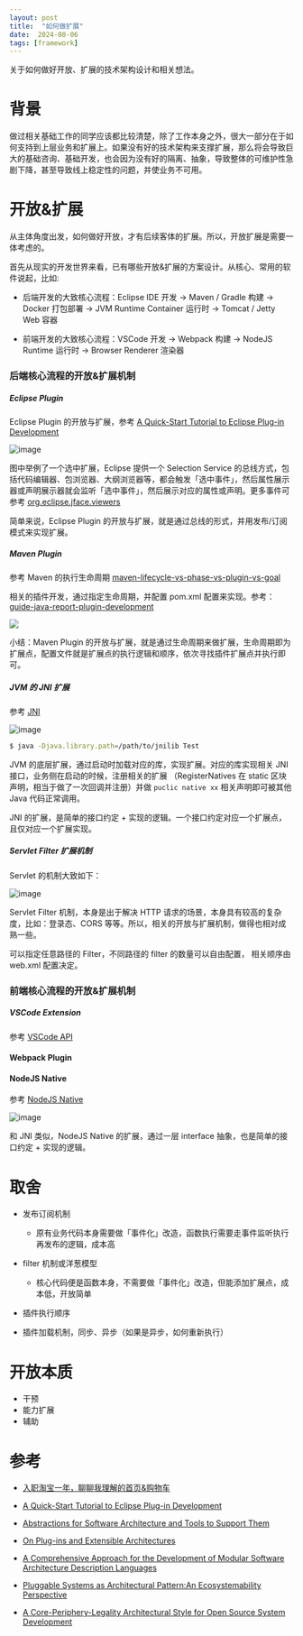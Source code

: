 ```yaml
---
layout: post
title:  "如何做扩展"
date:  2024-08-06
tags: [framework]
---
```


  关于如何做好开放、扩展的技术架构设计和相关想法。

# 背景

  做过相关基础工作的同学应该都比较清楚，除了工作本身之外，很大一部分在于如何支持到上层业务和扩展上。如果没有好的技术架构来支撑扩展，那么将会导致巨大的基础咨询、基础开发，也会因为没有好的隔离、抽象，导致整体的可维护性急剧下降，甚至导致线上稳定性的问题，并使业务不可用。

# 开放&扩展

  从主体角度出发，如何做好开放，才有后续客体的扩展。所以，开放扩展是需要一体考虑的。

  首先从现实的开发世界来看，已有哪些开放&扩展的方案设计。从核心、常用的软件说起，比如:

* 后端开发的大致核心流程：Eclipse IDE 开发 -> Maven / Gradle 构建 -> Docker 打包部署 -> JVM Runtime Container 运行时 -> Tomcat / Jetty Web 容器

* 前端开发的大致核心流程：VSCode 开发 -> Webpack 构建 -> NodeJS Runtime 运行时 -> Browser Renderer 渲染器

### 后端核心流程的开放&扩展机制

##### Eclipse Plugin

  Eclipse Plugin 的开放与扩展，参考 [A Quick-Start Tutorial to Eclipse Plug-in Development](https://scg.unibe.ch/archive/projects/Bals10b-EclipsePlugins.pdf)

![image](https://github.com/user-attachments/assets/c2c92d82-1c35-40a1-ab25-17ce640b3813)

  图中举例了一个选中扩展，Eclipse 提供一个 Selection Service 的总线方式，包括代码编辑器、包浏览器、大纲浏览器等，都会触发「选中事件」，然后属性展示器或声明展示器就会监听「选中事件」，然后展示对应的属性或声明。更多事件可参考 [org.eclipse.jface.viewers](https://archive.eclipse.org/eclipse/downloads/documentation/2.0/html/plugins/org.eclipse.platform.doc.isv/reference/api/org/eclipse/jface/viewers/package-summary.html)

  简单来说，Eclipse Plugin 的开放与扩展，就是通过总线的形式，并用发布/订阅模式来实现扩展。


##### Maven Plugin

  参考 Maven 的执行生命周期 [maven-lifecycle-vs-phase-vs-plugin-vs-goal](https://stackoverflow.com/questions/26607834/maven-lifecycle-vs-phase-vs-plugin-vs-goal)

  相关的插件开发，通过指定生命周期，并配置 pom.xml 配置来实现。参考：[guide-java-report-plugin-development](https://maven.apache.org/guides/plugin/guide-java-report-plugin-development.html)

  ![](https://i.sstatic.net/DU5hL.png)

  小结：Maven Plugin 的开放与扩展，就是通过生命周期来做扩展，生命周期即为扩展点，配置文件就是扩展点的执行逻辑和顺序，依次寻找插件扩展点并执行即可。

##### JVM 的 JNI 扩展

  参考 [JNI](https://jiges.github.io/2017/11/21/java-native%E6%96%B9%E6%B3%95/)

  ![image](https://github.com/user-attachments/assets/81f7928e-b63c-4e25-97fd-860bfb47eda1)

```sh
$ java -Djava.library.path=/path/to/jnilib Test
```
  JVM 的底层扩展，通过启动时加载对应的库，实现扩展。对应的库实现相关 JNI 接口，业务侧在启动的时候，注册相关的扩展 （RegisterNatives 在 static 区块声明，相当于做了一次回调并注册）并做 `puclic native xx` 相关声明即可被其他 Java 代码正常调用。

  JNI 的扩展，是简单的接口约定 + 实现的逻辑。一个接口约定对应一个扩展点，且仅对应一个扩展实现。


##### Servlet Filter 扩展机制

  Servlet 的机制大致如下：

  ![image](https://github.com/user-attachments/assets/00faf3d9-1594-4bb4-bd22-03a7fcec5c42)

  Servlet Filter 机制，本身是出于解决 HTTP 请求的场景，本身具有较高的复杂度，比如：登录态、CORS 等等。所以，相关的开放与扩展机制，做得也相对成熟一些。

  可以指定任意路径的 Filter，不同路径的 filter 的数量可以自由配置， 相关顺序由 web.xml 配置决定。


### 前端核心流程的开放&扩展机制

##### VSCode Extension

  参考 [VSCode API](https://code.visualstudio.com/api/references/vscode-api)

#### Webpack Plugin

#### NodeJS Native

参考 [NodeJS Native](https://www.slideshare.net/slideshow/next-generation-napi/204927323)

  ![image](https://github.com/user-attachments/assets/30ac83e5-aa72-45a7-a18a-17c27b84712e)

  和 JNI 类似，NodeJS Native 的扩展，通过一层 interface 抽象，也是简单的接口约定 + 实现的逻辑。


# 取舍

* 发布订阅机制
  * 原有业务代码本身需要做「事件化」改造，函数执行需要走事件监听执行再发布的逻辑，成本高
* filter 机制或洋葱模型
  * 核心代码便是函数本身，不需要做「事件化」改造，但能添加扩展点，成本低，开放简单


* 插件执行顺序
* 插件加载机制，同步、异步（如果是异步，如何重新执行）


# 开放本质

* 干预
* 能力扩展
* 辅助

# 参考

* [入职淘宝一年，聊聊我理解的首页&购物车](https://zhuanlan.zhihu.com/p/575960938)
* [A Quick-Start Tutorial to Eclipse Plug-in Development](https://scg.unibe.ch/archive/projects/Bals10b-EclipsePlugins.pdf)

* [Abstractions for Software Architecture and Tools to Support Them](https://www.scs.cmu.edu/afs/cs/project/vit/ftp/pdf/UniCon.pdf)
* [On Plug-ins and Extensible Architectures](https://dl.acm.org/doi/pdf/10.1145/1053331.1053345)
* [A Comprehensive Approach for the Development of Modular Software Architecture Description Languages](https://www.antconcepts.com/~edashofy/files/dht-tosem-2005.pdf)
* [Pluggable Systems as Architectural Pattern:An Ecosystemability Perspective]()
* [A Core-Periphery-Legality Architectural Style for Open Source System Development](https://www.semanticscholar.org/paper/A-Core-Periphery-Legality-Architectural-Style-for-Lokhman-Mikkonen/0245be6c7cd146ce4332723aa7d5ea99ad061c2e)
